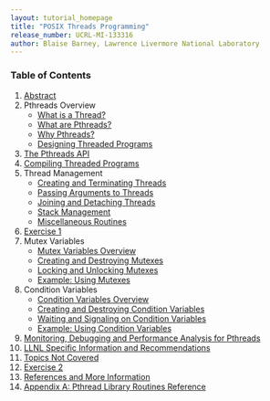```yaml
---
layout: tutorial_homepage
title: "POSIX Threads Programming"
release_number: UCRL-MI-133316
author: Blaise Barney, Lawrence Livermore National Laboratory
---
```


### Table of Contents

1. [Abstract](abstract)
2. Pthreads Overview
    * [What is a Thread?](what_is_a_thread)
    * [What are Pthreads?](what_are_pthreads)
    * [Why Pthreads?](why_pthreads)
    * [Designing Threaded Programs](designing_threaded_programs)
3. [The Pthreads API](pthreads_api)
4. [Compiling Threaded Programs](compiling)
5. Thread Management
    * [Creating and Terminating Threads](creating_and_terminating)
    * [Passing Arguments to Threads](passing_args)
    * [Joining and Detaching Threads](joining_and_detaching)
    * [Stack Management](stack_management)
    * [Miscellaneous Routines](misc_routines)
6. [Exercise 1](exercise1)
7. Mutex Variables
    * [Mutex Variables Overview](mutex_variables)
    * [Creating and Destroying Mutexes](creating_and_destroying_mutexes)
    * [Locking and Unlocking Mutexes](locking_and_unlocking_mutexes)
    * [Example: Using Mutexes](example_using_mutexes)
8. Condition Variables
    * [Condition Variables Overview](condition_variables)
    * [Creating and Destroying Condition Variables](creating_and_destroying_condition_vars)
    * [Waiting and Signaling on Condition Variables](waiting_and_signaling)
    * [Example: Using Condition Variables](example_using_cond_vars)
9. [Monitoring, Debugging and Performance Analysis for Pthreads](debugging_and_performance_analysis)
10. [LLNL Specific Information and Recommendations](LLNL_info)
11. [Topics Not Covered](topics_not_covered)
12. [Exercise 2](exercise2)
13. [References and More Information](references)
14. [Appendix A: Pthread Library Routines Reference](AppendixA)
